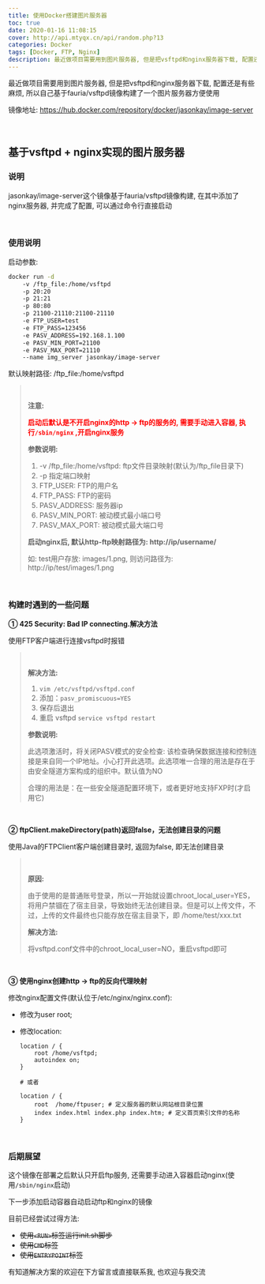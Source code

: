 ```yaml
---
title: 使用Docker搭建图片服务器
toc: true
date: 2020-01-16 11:08:15
cover: http://api.mtyqx.cn/api/random.php?13
categories: Docker
tags: [Docker, FTP, Nginx]
description: 最近做项目需要用到图片服务器, 但是把vsftpd和nginx服务器下载, 配置还是有些麻烦, 所以自己基于fauria/vsftpd镜像构建了一个图片服务器方便使用
---
```


最近做项目需要用到图片服务器, 但是把vsftpd和nginx服务器下载, 配置还是有些麻烦, 所以自己基于fauria/vsftpd镜像构建了一个图片服务器方便使用

镜像地址: https://hub.docker.com/repository/docker/jasonkay/image-server

<br/>

<!--more-->

## 基于vsftpd + nginx实现的图片服务器

### 说明

jasonkay/image-server这个镜像基于fauria/vsftpd镜像构建, 在其中添加了nginx服务器, 并完成了配置, 可以通过命令行直接启动

<br/>

### 使用说明

启动参数:

```bash
docker run -d 
    -v /ftp_file:/home/vsftpd 
    -p 20:20 
    -p 21:21 
    -p 80:80 
    -p 21100-21110:21100-21110 
    -e FTP_USER=test 
    -e FTP_PASS=123456 
    -e PASV_ADDRESS=192.168.1.100 
    -e PASV_MIN_PORT=21100 
    -e PASV_MAX_PORT=21110 
    --name img_server jasonkay/image-server
```

默认映射路径: /ftp_file:/home/vsftpd

>   <br/>
>
>   **注意:**
>
>   <font color="#f00">**启动后默认是不开启nginx的http -> ftp的服务的, 需要手动进入容器, 执行`/sbin/nginx` ,开启nginx服务**</font>
>
>   **参数说明:**
>
>   1.  -v /ftp_file:/home/vsftpd: ftp文件目录映射(默认为/ftp_file目录下)
>   2.  -p 指定端口映射
>   3.  FTP_USER: FTP的用户名
>   4.  FTP_PASS: FTP的密码
>   5.  PASV_ADDRESS: 服务器ip
>   6.  PASV_MIN_PORT: 被动模式最小端口号
>   7.  PASV_MAX_PORT: 被动模式最大端口号
>
>   **启动nginx后, 默认http-ftp映射路径为: http://ip/username/**
>
>   如: test用户存放: images/1.png, 则访问路径为: http://ip/test/images/1.png

<br/>

### 构建时遇到的一些问题

**① 425 Security: Bad IP connecting.解决方法**

使用FTP客户端进行连接vsftpd时报错

><br/>
>
>**解决方法:**
>
>1.  `vim /etc/vsftpd/vsftpd.conf`
>2.  添加：`pasv_promiscuous=YES`
>3.  保存后退出
>4.  重启 vsftpd   `service vsftpd restart`
>
>**参数说明:**
>
>此选项激活时，将关闭PASV模式的安全检查: 该检查确保数据连接和控制连接是来自同一个IP地址。小心打开此选项。此选项唯一合理的用法是存在于由安全隧道方案构成的组织中。默认值为NO
>
>合理的用法是：在一些安全隧道配置环境下，或者更好地支持FXP时(才启用它)

<br/>

**② ftpClient.makeDirectory(path)返回false，无法创建目录的问题**

使用Java的FTPClient客户端创建目录时, 返回为false, 即无法创建目录

><br/>
>
>**原因:**
>
>由于使用的是普通账号登录，所以一开始就设置chroot_local_user=YES，将用户禁锢在了宿主目录，导致始终无法创建目录。但是可以上传文件，不过，上传的文件最终也只能存放在宿主目录下，即 /home/test/xxx.txt
>
>**解决方法:**
>
>将vsftpd.conf文件中的chroot_local_user=NO，重启vsftpd即可

<br/>

**③ 使用nginx创建http -> ftp的反向代理映射**

修改nginx配置文件(默认位于/etc/nginx/nginx.conf):

-   修改为user root;

-   修改location:

    ```
    location / {
    	root /home/vsftpd;
    	autoindex on;
    }
    
    # 或者
    
    location / {  
        root  /home/ftpuser; # 定义服务器的默认网站根目录位置
        index index.html index.php index.htm; # 定义首页索引文件的名称
    }
    ```

<br/>

### 后期展望

这个镜像在部署之后默认只开启ftp服务, 还需要手动进入容器启动nginx(使用`/sbin/nginx`启动)

下一步添加启动容器自动启动ftp和nginx的镜像

目前已经尝试过得方法:

-   ~~使用`<RUN>`标签运行init.sh脚步~~
-   ~~使用`CMD`标签~~
-   ~~使用`ENTRYPOINT`标签~~

有知道解决方案的欢迎在下方留言或直接联系我, 也欢迎与我交流

<br/>